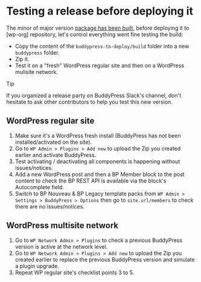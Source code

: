 # Testing a release before deploying it

The minor of major version [package has been built](build-checklist.md#deploying-to-wporg), before deploying it to \[wp-org\] repository, let's control everything went fine testing the build:

+ Copy the content of the `buddypress-to-deploy/build` folder into a new `buddypress` folder.
+ Zip it.
+ Test it on a "fresh" WordPress regular site and then on a WordPress mulisite network.

> [!TIP]
> If you organized a release party on BuddyPress Slack's channel, don't hesitate to ask other contributors to help you test this new version.

## WordPress regular site

1. Make sure it's a WordPress fresh install (BuddyPress has not been installed/activated on the site).
2. Go to `WP Admin > Plugins > Add new` to upload the Zip you created earlier and activate BuddyPress.
3. Test activating / deactivating all components is happening without issues/notices.
4. Add a new WordPress post and then a BP Member block to the post content to check the BP REST API is available via the block's Autocomplete field.
5. Switch to BP Nouveau & BP Legacy template packs from `WP Admin > Settings > BuddyPress > Options` then go to `site.url/members` to check there are no issues/notices.

## WordPress multisite network

1. Go to `WP Network Admin > Plugins` to check a previous BuddyPress version is active at the network level.
2. Go to `WP Network Admin > Plugins > Add new` to upload the Zip you created earlier to replace the previous BuddyPress version and simulate a plugin upgrade.
3. Repeat WP regular site's checklist points 3 to 5.
